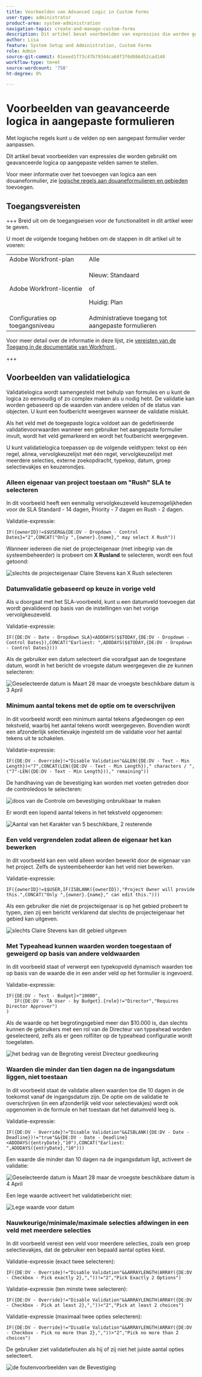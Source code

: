 ```yaml
---
title: Voorbeelden van Advanced Logic in Custom Forms
user-type: administrator
product-area: system-administration
navigation-topic: create-and-manage-custom-forms
description: Dit artikel bevat voorbeelden van expressies die worden gebruikt om geavanceerde logica op aangepaste velden samen te stellen.
author: Lisa
feature: System Setup and Administration, Custom Forms
role: Admin
source-git-commit: 01eeed1f73c47b79344ca60f3f6d866452cad140
workflow-type: tm+mt
source-wordcount: '758'
ht-degree: 0%

---
```


# Voorbeelden van geavanceerde logica in aangepaste formulieren

Met logische regels kunt u de velden op een aangepast formulier verder aanpassen.

Dit artikel bevat voorbeelden van expressies die worden gebruikt om geavanceerde logica op aangepaste velden samen te stellen.

Voor meer informatie over het toevoegen van logica aan een douaneformulier, zie [ logische regels aan douaneformulieren en gebieden ](/help/quicksilver/administration-and-setup/customize-workfront/create-manage-custom-forms/form-designer/design-a-form/display-skip-logic-form-designer.md) toevoegen.

## Toegangsvereisten

+++ Breid uit om de toegangseisen voor de functionaliteit in dit artikel weer te geven.

U moet de volgende toegang hebben om de stappen in dit artikel uit te voeren:

<table style="table-layout:auto"> 
 <col> 
 <col> 
 <tbody> 
  <tr data-mc-conditions=""> 
   <td role="rowheader">Adobe Workfront-plan </td> 
   <td>Alle</td> 
  </tr> 
  <tr> 
   <td role="rowheader">Adobe Workfront-licentie</td> 
   <td>
   <p>Nieuw: Standaard</p>
   <p>of</p>
   <p>Huidig: Plan</p></td> 
  </tr> 
  <tr data-mc-conditions=""> 
   <td role="rowheader">Configuraties op toegangsniveau</td> 
   <td>Administratieve toegang tot aangepaste formulieren </td> 
  </tr>  
 </tbody> 
</table>

Voor meer detail over de informatie in deze lijst, zie [ vereisten van de Toegang in de documentatie van Workfront ](/help/quicksilver/administration-and-setup/add-users/access-levels-and-object-permissions/access-level-requirements-in-documentation.md).

+++

## Voorbeelden van validatielogica

Validatielogica wordt samengesteld met behulp van formules en u kunt de logica zo eenvoudig of zo complex maken als u nodig hebt. De validatie kan worden gebaseerd op de waarden van andere velden of de status van objecten. U kunt een foutbericht weergeven wanneer de validatie mislukt.

Als het veld met de toegepaste logica voldoet aan de gedefinieerde validatievoorwaarden wanneer een gebruiker het aangepaste formulier invult, wordt het veld gemarkeerd en wordt het foutbericht weergegeven.

U kunt validatielogica toepassen op de volgende veldtypen: tekst op één regel, alinea, vervolgkeuzelijst met één regel, vervolgkeuzelijst met meerdere selecties, externe zoekopdracht, typekop, datum, groep selectievakjes en keuzerondjes.

### Alleen eigenaar van project toestaan om &quot;Rush&quot; SLA te selecteren

In dit voorbeeld heeft een eenmalig vervolgkeuzeveld keuzemogelijkheden voor de SLA Standard - 14 dagen, Priority - 7 dagen en Rush - 2 dagen.

Validatie-expressie:

```
IF({ownerID}!=$$USER&&{DE:DV - Dropdown - Control Dates}="2",CONCAT("Only ",{owner}.{name}," may select X Rush"))
```

Wanneer iedereen die niet de projecteigenaar (met inbegrip van de systeembeheerder) is probeert om **X Rusland** te selecteren, wordt een fout getoond:

![ slechts de projecteigenaar Claire Stevens kan X Rush ](assets/sla-xrush.png) selecteren

### Datumvalidatie gebaseerd op keuze in vorige veld

Als u doorgaat met het SLA-voorbeeld, kunt u een datumveld toevoegen dat wordt gevalideerd op basis van de instellingen van het vorige vervolgkeuzeveld.

Validatie-expressie:

```
IF({DE:DV - Date - Dropdown SLA}<ADDDAYS($$TODAY,{DE:DV - Dropdown - Control Dates}),CONCAT("Earliest: ",ADDDAYS($$TODAY,{DE:DV - Dropdown - Control Dates})))
```

Als de gebruiker een datum selecteert die voorafgaat aan de toegestane datum, wordt in het bericht de vroegste datum weergegeven die ze kunnen selecteren:

![ Geselecteerde datum is Maart 28 maar de vroegste beschikbare datum is 3 April ](assets/date-validation-based-on-previous-choice.png)

### Minimum aantal tekens met de optie om te overschrijven

In dit voorbeeld wordt een minimum aantal tekens afgedwongen op een tekstveld, waarbij het aantal tekens wordt weergegeven. Bovendien wordt een afzonderlijk selectievakje ingesteld om de validatie voor het aantal tekens uit te schakelen.

Validatie-expressie:

```
IF({DE:DV - Override}!="Disable Validation"&&LEN({DE:DV - Text - Min Length})<"7",CONCAT(LEN({DE:DV - Text - Min Length})," characters / ",("7"-LEN({DE:DV - Text - Min Length}))," remaining"))
```

De handhaving van de bevestiging kan worden met voeten getreden door de controledoos te selecteren:

![ doos van de Controle om bevestiging ](assets/disable-validation-checkbox.png) onbruikbaar te maken

Er wordt een lopend aantal tekens in het tekstveld opgenomen:

![ Aantal van het Karakter van 5 beschikbare, 2 resterende ](assets/running-character-count.png)

### Een veld vergrendelen zodat alleen de eigenaar het kan bewerken

In dit voorbeeld kan een veld alleen worden bewerkt door de eigenaar van het project. Zelfs de systeembeheerder kan het veld niet bewerken.

Validatie-expressie:

```
IF({ownerID}!=$$USER,IF(ISBLANK({ownerID}),"Project Owner will provide this.",CONCAT("Only ",{owner}.{name}," can edit this.")))
```

Als een gebruiker die niet de projecteigenaar is op het gebied probeert te typen, zien zij een bericht verklarend dat slechts de projecteigenaar het gebied kan uitgeven.

![ slechts Claire Stevens kan dit gebied ](assets/only-project-owner-can-edit.png) uitgeven

### Met Typeahead kunnen waarden worden toegestaan of geweigerd op basis van andere veldwaarden

In dit voorbeeld staat of verwerpt een typekopveld dynamisch waarden toe op basis van de waarde die in een ander veld op het formulier is ingevoerd.

Validatie-expressie:

```
IF({DE:DV - Text - Budget}>"10000",
   IF({DE:DV - TA User - by Budget}.{role}!="Director","Requires Director Approver")
)
```

Als de waarde op het begrotingsgebied meer dan $10.000 is, dan slechts kunnen de gebruikers met een rol van de Directeur van typeahead worden geselecteerd, zelfs als er geen rolfilter op de typeahead configuratie wordt toegelaten.

![ het bedrag van de Begroting vereist Directeur goedkeuring ](assets/budget-director.png)

### Waarden die minder dan tien dagen na de ingangsdatum liggen, niet toestaan

In dit voorbeeld staat de validatie alleen waarden toe die 10 dagen in de toekomst vanaf de ingangsdatum zijn. De optie om de validatie te overschrijven (in een afzonderlijk veld voor selectievakjes) wordt ook opgenomen in de formule en het toestaan dat het datumveld leeg is.

Validatie-expressie:

```
IF({DE:DV - Override}!="Disable Validation"&&ISBLANK({DE:DV - Date - Deadline})!="true"&&{DE:DV - Date - Deadline}<ADDDAYS({entryDate},"10"),CONCAT("Earliest: ",ADDDAYS({entryDate},"10")))
```

Een waarde die minder dan 10 dagen na de ingangsdatum ligt, activeert de validatie:

![ Geselecteerde datum is Maart 28 maar de vroegste beschikbare datum is 4 April ](assets/earliest-deadline-date.png)

Een lege waarde activeert het validatiebericht niet:

![ Lege waarde voor datum ](assets/blank-date-allowed.png)

### Nauwkeurige/minimale/maximale selecties afdwingen in een veld met meerdere selecties

In dit voorbeeld vereist een veld voor meerdere selecties, zoals een groep selectievakjes, dat de gebruiker een bepaald aantal opties kiest.

Validatie-expressie (exact twee selecteren):

```
IF({DE:DV - Override}!="Disable Validation"&&ARRAYLENGTH(ARRAY({DE:DV - Checkbox - Pick exactly 2},","))!="2","Pick Exactly 2 Options")
```

Validatie-expressie (ten minste twee selecteren):

```
IF({DE:DV - Override}!="Disable Validation"&&ARRAYLENGTH(ARRAY({DE:DV - Checkbox - Pick at least 2},","))<"2","Pick at least 2 choices")
```

Validatie-expressie (maximaal twee opties selecteren):

```
IF({DE:DV - Override}!="Disable Validation"&&ARRAYLENGTH(ARRAY({DE:DV - Checkbox - Pick no more than 2},","))>"2","Pick no more than 2 choices")
```

De gebruiker ziet validatiefouten als hij of zij niet het juiste aantal opties selecteert.

![ de foutenvoorbeelden van de Bevestiging ](assets/min-max-selections.png)
